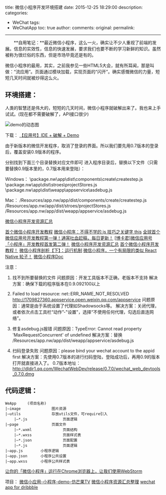 title: 微信小程序开发环境搭建
date: 2015-12-25 18:29:00
description: 
categories:
- WeChat
tags:
- WeChatApp
toc: true
author:
comments:
original:
permalink: 
---

　　**自用笔记：**最近微信小程序，这么一火，确实让不少人重视了前端的发展。信息的实效性，信息的快速发展，要求我们也要不断的学习新鲜的知识。虽然被称为很烂俗的东西，但是市场毕竟还是有的。
<!-- more -->
微信小程序的最用，其实，之前我参见一些HTML5大会，就有所耳闻，那是叫做：“流应用”。页面通过模块加载，实现页面的“闪开”。确实感慨微信的力量，短短几天时间就被炒得这么火。



## 环境搭建：
人类的智慧还是伟大的，短短的几天时间，微信小程序就破解出来了。我也来上手试试。(现在都不需要破解了，API接口很少)

![demo的动态图](http://img.blog.csdn.net/20160923011211416)

下载：
[【应用号】IDE + 破解 + Demo](https://github.com/gavinkwoe/weapp-ide-crack)

由于新版本的微信开发程序，取消了登录的界面。所以我们要先用0.7版本的登录后，覆盖安装0.9版本的程序。

分别找到下面三个目录替换对应文件即可
进入程序目录后，替换以下文件（只需要替换0.9版本里的，0.7版本用来登陆）：

Windows：
\package.nw\app\dist\components\create\createstep.js
\package.nw\app\dist\stroes\projectStores.js
\package.nw\app\dist\weapp\appservice\asdebug.js

Mac：
/Resources/app.nw/app/dist/components/create/createstep.js
/Resources/app.nw/app/dist/stroes/projectStores.js
/Resources/app.nw/app/dist/weapp/appservice/asdebug.js

[微信小程序开发资源汇总](https://github.com/justjavac/awesome-wechat-weapp "")

[首个微信小程序开发教程](http://gold.xitu.io/entry/57e34d6bd2030900691e9ad7/view "")
[微信小程序：不得不学的 js 技巧之关键字 this](http://gold.xitu.io/post/57e48c0075c4cd2d9f3485f1?utm_source=gold_browser_extension "")
[ 全球首个微信应用号开发教程第一弹！通宵吐血赶稿，每日更新！](http://www.diycode.cc/topics/311 "")
[[博卡君]微信应用号「小程序」开发教程首发第二弹！](http://mp.weixin.qq.com/s?__biz=MzIyMDM2Mjg2Nw==&mid=2247484440&idx=1&sn=d612c592324a20b4240de0a0b98feee5&chksm=97cc6504a0bbec1297b5116dbc051dbcb8b7a6165fd3392dabd1a3ef0a38e8b452a64092f8af&scene=1&srcid=0923opn6Lqe2D6yaowz4RNco#rd "")
[微信小程序开发资源汇总](https://github.com/justjavac/awesome-wechat-weapp "")
[首个微信小程序开发教程！](http://gold.xitu.io/entry/57e34d6bd2030900691e9ad7 "")
[   ](https://zhuanlan.zhihu.com/p/22574282 "")
[微信小程序剖析【下】：运行机制](http://mp.weixin.qq.com/s?__biz=MjM5Mjg4NDMwMA==&mid=2652974093&idx=1&sn=0570a243304ea8bb7d1b636624886fb1#rd "")
[微信小程序，一个有局限的类似 React Native 轮子！](http://www.jianshu.com/p/060c6f3dd4e8# "")
[微信小程序Doc](http://wxopen.notedown.cn/ "")

注意：
1. 找不到所要替换的文件
问题原因：开发工具版本不正确，老版本不支持
解决方案：确保下载的程序版本在0.9.092100以上

1. Failed to load resource: net::ERR_NAME_NOT_RESOLVED http://1709827360.appservice.open.weixin.qq.com/appservice
问题原因：通常是由于系统设置了代理如Shadowsocks等。
解决方案：关闭代理，或者依次点击工具栏“动作”-"设置"，选择“不使用任何代理，勾选后直连网络”。

1. 修复asdebug.js报错
问题原因：TypeError: Cannot read property 'MaxRequestConcurrent' of undefined
解决方案：替换 /Resources/app.nw/app/dist/weapp/appservice/asdebug.js

1. 扫码登录失败
问题原因：please bind your wechat account to the appid first
解决方案：先使用0.7版本的进行扫码登陆，登陆成功后，再用0.9的版本打开就直接进入了。
0.7版本地址：http://dldir1.qq.com/WechatWebDev/release/0.7.0/wechat_web_devtools_0.7.0.dmg

## 代码逻辑：

```
WeApp     (项目名称)
|–image              图片资源
|–utils              存放utils文件，可require引入
    |–*.js                页面逻辑
|–page               页面文件
    |–*.wxml              页面结构
    |–*.wxss              页面样式表
    |–*.json              页面配置
    |–*.js                页面逻辑
|–app.js        小程序逻辑
|–app.json      小程序公共设置
|–app.wxss      小程序公共样式表
```




[]( "")

[让你的「微信小程序」运行在Chrome浏览器上，让我们使用WebStorm](http://mp.weixin.qq.com/s?__biz=MjM5Mjg4NDMwMA==&mid=2652974133&idx=1&sn=3b67419e8ac0bb8262ca4c1e3cdabb35#rd "")


项目：
[微信小应用-小程序-demo-仿芒果TV](https://github.com/web-Marker/wechat-Development "")
[微信小程序资源汇总整理](https://github.com/Aufree/awesome-wechat-weapp "")
[wechat app for dribbble](https://github.com/nicesu/wechat-dribbble "")
